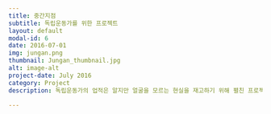 ```yaml
---
title: 중간지점
subtitle: 독립운동가를 위한 프로젝트
layout: default
modal-id: 6
date: 2016-07-01
img: jungan.png
thumbnail: Jungan_thumbnail.jpg
alt: image-alt
project-date: July 2016
category: Project
description: 독립운동가의 업적은 알지만 얼굴을 모르는 현실을 재고하기 위해 펼친 프로젝트. 독립운동가를 선거포스터에 담았습니다. <br><a href="https://brunch.co.kr/@aimho/20">중간지점 브런치</a></br>

---
```

